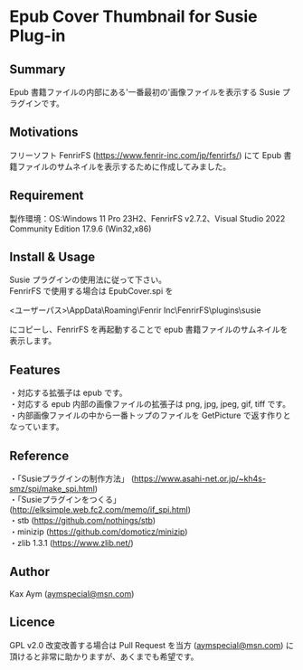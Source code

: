 # Epub Cover Thumbnail for Susie Plug-in

## Summary
Epub 書籍ファイルの内部にある'一番最初の'画像ファイルを表示する Susie プラグインです。

## Motivations
フリーソフト FenrirFS (https://www.fenrir-inc.com/jp/fenrirfs/) にて Epub 書籍ファイルのサムネイルを表示するために作成してみました。

## Requirement
製作環境：OS:Windows 11 Pro 23H2、FenrirFS v2.7.2、Visual Studio 2022 Community Edition 17.9.6 (Win32,x86)

## Install & Usage
Susie プラグインの使用法に従って下さい。<br/>
FenrirFS で使用する場合は EpubCover.spi を

<ユーザーパス>\AppData\Roaming\Fenrir Inc\FenrirFS\plugins\susie

にコピーし、FenrirFS を再起動することで epub 書籍ファイルのサムネイルを表示します。
## Features
・対応する拡張子は epub です。<br/>
・対応する epub 内部の画像ファイルの拡張子は png, jpg, jpeg, gif, tiff です。<br/>
・内部画像ファイルの中から一番トップのファイルを GetPicture で返す作りとなっています。

## Reference
・「Susieプラグインの制作方法」 (https://www.asahi-net.or.jp/~kh4s-smz/spi/make_spi.html)<br/>
・「Susieプラグインをつくる」 (http://elksimple.web.fc2.com/memo/if_spi.html)<br/>
・stb (https://github.com/nothings/stb)<br/>
・minizip (https://github.com/domoticz/minizip)<br/>
・zlib 1.3.1 (https://www.zlib.net/)<br/>

## Author
Kax Aym (aymspecial@msn.com)

## Licence
GPL v2.0
改変改善する場合は Pull Request を当方 (aymspecial@msn.com) に頂けると非常に助かりますが、あくまでも希望です。
